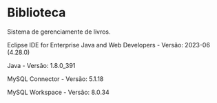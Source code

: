 # Biblioteca
Sistema de gerenciamente de livros.

Eclipse IDE for Enterprise Java and Web Developers - Versão: 2023-06 (4.28.0)

Java - Versão: 1.8.0_391

MySQL Connector - Versão: 5.1.18

MySQL Workspace - Versão: 8.0.34
